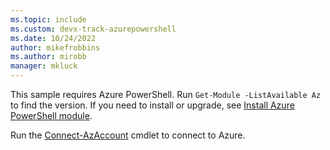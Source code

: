 ```yaml
---
ms.topic: include
ms.custom: devx-track-azurepowershell
ms.date: 10/24/2022
author: mikefrobbins
ms.author: mirobb
manager: mkluck
---
```

This sample requires Azure PowerShell. Run `Get-Module -ListAvailable Az` to find the version.
If you need to install or upgrade, see [Install Azure PowerShell module](/powershell/azure/install-az-ps).

Run the [Connect-AzAccount](/powershell/module/az.accounts/connect-azaccount) cmdlet to connect to Azure.
